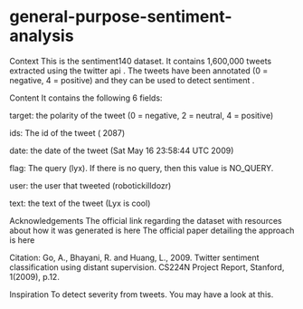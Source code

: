 # general-purpose-sentiment-analysis
Context
This is the sentiment140 dataset. It contains 1,600,000 tweets extracted using the twitter api . The tweets have been annotated (0 = negative, 4 = positive) and they can be used to detect sentiment .

Content
It contains the following 6 fields:

target: the polarity of the tweet (0 = negative, 2 = neutral, 4 = positive)

ids: The id of the tweet ( 2087)

date: the date of the tweet (Sat May 16 23:58:44 UTC 2009)

flag: The query (lyx). If there is no query, then this value is NO_QUERY.

user: the user that tweeted (robotickilldozr)

text: the text of the tweet (Lyx is cool)

Acknowledgements
The official link regarding the dataset with resources about how it was generated is here
The official paper detailing the approach is here

Citation: Go, A., Bhayani, R. and Huang, L., 2009. Twitter sentiment classification using distant supervision. CS224N Project Report, Stanford, 1(2009), p.12.

Inspiration
To detect severity from tweets. You may have a look at this.
